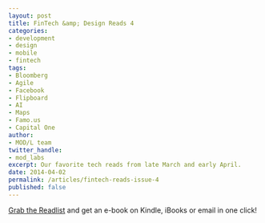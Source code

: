 ```yaml
---
layout: post
title: FinTech &amp; Design Reads 4
categories: 
- development
- design
- mobile
- fintech
tags: 
- Bloomberg
- Agile
- Facebook
- Flipboard
- AI
- Maps
- Famo.us
- Capital One
author: 
- MOD/L team
twitter_handle:
- mod_labs
excerpt: Our favorite tech reads from late March and early April. 
date: 2014-04-02
permalink: /articles/fintech-reads-issue-4
published: false
---
```


[Grab the Readlist](http://readlists.com/5fa986d4/) and get an e-book on Kindle, iBooks or email in one click!

